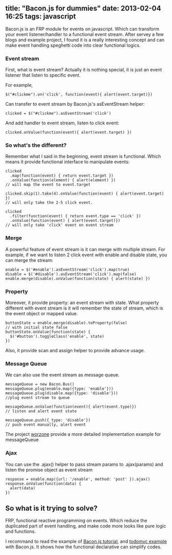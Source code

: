 title: "Bacon.js for dummies"
date: 2013-02-04 16:25
tags: javascript
---

Bacon.js is an FRP module for events on javascript. Which can transform 
your event listener/handler to a functional event stream. After servey a few blogs and example project,
I found it is a really interesting concept and can make event handling speghetti code into clear functional logics.

### Event stream

First, what is event stream?
Actually it is nothing special, it is just an event listener that listen to specific event.

For example,

    $("#clickme").on('click', function(event){ alert(event.target)})

Can transfer to event stream by Bacon.js's asEventStream helper:

    clicked = $("#clickme").asEventStream('click')

And add handler to event stream, listen to click event:

    clicked.onValue(function(event){ alert(event.target) })

<!-- more -->

### So what's the different?

Remember what I said in the beginning, event stream is functional.
Which means it provide functional interface to manipulate events:

    clicked
      .map(function(event) { return event.target })
      .onValue(function(element) { alert(element) })
    // will map the event to event.target

    clicked.skip(1).take(4).onValue(function(event) { alert(event.target) })
    // will only take the 2-5 click event.

    clicked
      .filter(function(event) { return event.type == 'click' })
      .onValue(function(event) { alert(event.target)})
    // will only take 'click' event on event stream

### Merge

A powerful feature of event stream is it can merge with multiple stream.
For example, if we want to listen 2 click event with enable and disable state, you can merge the stream:

    enable = $('#enable').asEventStream('click').map(true)
    disable = $('#disable').asEventStream('click').map(false)
    enable.merge(disable).onValue(function(state) { alert(state) })

### Property

Moreover, it provide property: an event stream with state.
What property different with event stream is it will remember the state of stream,
which is the event object or mapped value.

    buttonState = enable.merge(disable).toProperty(false)
    // with initial state false
    buttonState.onValue(function(state) {
      $('#button').toggleClass('enable', state)
    })

Also, it provide scan and assign helper to provide advance usage.

### Message Queue

We can also use the event stream as message queue.

    messageQueue = new Bacon.Bus()
    messageQueue.plug(enable.map({type: 'enable'}))
    messageQueue.plug(disable.map({type: 'disable'}))
    //plug event stream to queue

    messageQueue.onValue(function(event){ alert(event.type)})
    // listen and alert event state

    messageQueue.push({ type: 'disable'})
    // push event manually, alert event


The project [worzone](https://github.com/raimohanska/worzone) provide a more detailed implementation example for messageQueue

### Ajax

You can use the .ajax() helper to pass stream params to .ajax(params) and listen the promise object as event stream

    response = enable.map({url: '/enable', method: 'post' }).ajax()
    response.onValue(function(data) {
      alert(data)
    })

## So what is it trying to solve?

FRP, functional reactive programming on events.
Which reduce the duplicated part of event handling, and make code more looks like pure logic and functions.

I recommand to read the example of [Bacon.js tutorial](http://nullzzz.blogspot.fi/2012/11/baconjs-tutorial-part-i-hacking-with.html), 
and [todomvc example](https://github.com/raimohanska/todomvc) with Bacon.js.
It shows how the functional declarative can simplify codes.
